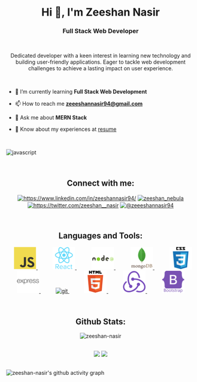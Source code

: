 <h1 align="center">Hi 👋, I'm Zeeshan Nasir</h1>
<h3 align="center">Full Stack Web Developer</h3>

<br>

<p align="center">Dedicated developer with a keen interest in learning new technology and building user-friendly
   applications. Eager to tackle web development challenges to achieve a lasting impact on user experience.</p>
   
<br>

- 🌱 I’m currently learning **Full Stack Web Development**

- 📫 How to reach me **zeeeshannasir94@gmail.com**

- 💬 Ask me about **MERN Stack**

- 📄 Know about my experiences at <a
   href="https://drive.google.com/file/d/1PttzH8ego1HUMvBkqTqUIvN_uG2JSAm3/view?usp=sharing">resume</a>

<br>

<img src="https://raw.githubusercontent.com/halfrost/halfrost/master/icons/header_.png"
     alt="javascript"/>

<br>

<h2 align="center">Connect with me:</h2>
<p align="center">
   <a href="https://linkedin.com/in/zeeshannasir94" target="_blank"><img align="center"
         src="https://raw.githubusercontent.com/rahuldkjain/github-profile-readme-generator/master/src/images/icons/Social/linked-in-alt.svg"
         alt="https://www.linkedin.com/in/zeeshannasir94/" height="40" width="40" /></a>
   <a href="https://www.hackerrank.com/zeeshan_nebula" target="_blank"><img align="center"
         src="https://raw.githubusercontent.com/rahuldkjain/github-profile-readme-generator/master/src/images/icons/Social/hackerrank.svg"
         alt="zeeshan_nebula" height="40" width="40" /></a>
   <a href="https://twitter.com/https://twitter.com/zeeshan__nasir" target="blank"><img align="center" src="https://raw.githubusercontent.com/rahuldkjain/github-profile-readme-generator/master/src/images/icons/Social/twitter.svg" alt="https://twitter.com/zeeshan__nasir" height="30" width="40" /></a>
   <a href="https://medium.com/@zeeeshannasir94" target="_blank"><img align="center" src="https://raw.githubusercontent.com/rahuldkjain/github-profile-readme-generator/master/src/images/icons/Social/medium.svg"
         alt="@zeeeshannasir94" height="40" width="40" /></a>
</p>

<br>

<h2 align="center">Languages and Tools:</h2>
<p align="center">
   <a style="margin: 0px 20px;" href="https://developer.mozilla.org/en-US/docs/Web/JavaScript" target="_blank"
      rel="noreferrer"> <img
         src="https://raw.githubusercontent.com/devicons/devicon/master/icons/javascript/javascript-original.svg"
         alt="javascript" width="60" height="60" /> </a>
   <a style="margin: 0px 20px;" href="https://reactjs.org/" target="_blank" rel="noreferrer"> <img
         src="https://raw.githubusercontent.com/devicons/devicon/master/icons/react/react-original-wordmark.svg"
         alt="react" width="60" height="60" /> </a>
   <a style="margin: 0px 20px;" href="https://nodejs.org" target="_blank" rel="noreferrer"> <img
         src="https://raw.githubusercontent.com/devicons/devicon/master/icons/nodejs/nodejs-original-wordmark.svg"
         alt="nodejs" width="60" height="60" /> </a>
   <a style="margin: 0px 20px;" href="https://www.mongodb.com/" target="_blank" rel="noreferrer"> <img
         src="https://raw.githubusercontent.com/devicons/devicon/master/icons/mongodb/mongodb-original-wordmark.svg"
         alt="mongodb" width="60" height="60" /> </a>
   <a style="margin: 0px 20px;" href="https://www.w3schools.com/css/" target="_blank" rel="noreferrer"> <img
         src="https://raw.githubusercontent.com/devicons/devicon/master/icons/css3/css3-original-wordmark.svg"
         alt="css3" width="60" height="60" /> </a>
   <a style="margin: 0px 20px;" href="https://expressjs.com" target="_blank" rel="noreferrer"> <img
         src="https://raw.githubusercontent.com/devicons/devicon/master/icons/express/express-original-wordmark.svg"
         alt="express" width="60" height="60" /> </a>
   <a style="margin: 0px 20px;" href="https://git-scm.com/" target="_blank" rel="noreferrer"> <img
         src="https://www.vectorlogo.zone/logos/git-scm/git-scm-icon.svg" alt="git" width="60" height="60" /> </a>
   <a style="margin: 0px 20px;" href="https://www.w3.org/html/" target="_blank" rel="noreferrer"> <img
         src="https://raw.githubusercontent.com/devicons/devicon/master/icons/html5/html5-original-wordmark.svg"
         alt="html5" width="60" height="60" /> </a>
   <a style="margin: 0px 20px;" href="https://redux.js.org" target="_blank" rel="noreferrer"> <img
         src="https://raw.githubusercontent.com/devicons/devicon/master/icons/redux/redux-original.svg" alt="redux"
         width="60" height="60" /> </a>
   <a style="margin: 0px 20px;" href="https://getbootstrap.com" target="_blank" rel="noreferrer"> <img
         src="https://raw.githubusercontent.com/devicons/devicon/master/icons/bootstrap/bootstrap-plain-wordmark.svg"
         alt="bootstrap" width="60" height="60" /></a>
</p>

<br>

<h2 align="center">Github Stats:</h2>
<p align="center"> <img
      src="https://komarev.com/ghpvc/?username=zeeshan-nasir&label=Profile%20views&color=0e75b6&style=flat"
      alt="zeeshan-nasir" /> </p>
      
<br>

<div align="center">
  <img width="48%" src="https://github-readme-stats.vercel.app/api?username=zeeshan-nasir&show_icons=true&theme=tokyonight" />
  <img width="48%" src="https://github-readme-streak-stats.herokuapp.com/?user=zeeshan-nasir&theme=tokyonight" />
</div>

<br/>  

![zeeshan-nasir's github activity graph](https://activity-graph.herokuapp.com/graph?username=zeeshan-nasir&theme=nord) 

